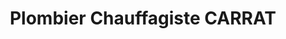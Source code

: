 ---
title: "Plombier Chauffagiste CARRAT"
url: /saint-pierre-des-corps/plombier-chauffagiste-carrat/
shop: salle de bains
---